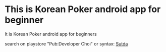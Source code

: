 This is Korean Poker android app for beginner
=

It is Korean Poker android app for beginners

search on playstore "Pub:Developer Choi" or syntax: [Sutda](https://play.google.com/store/apps/details?id=com.kookmin.sutda)

